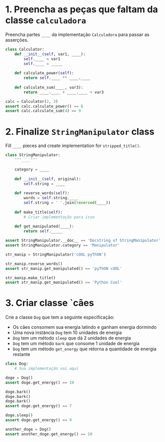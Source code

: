 # 1. Preencha as peças que faltam da classe `calculadora`
Preencha partes `____` da implementação `Calculadora` para passar as asserções.

```python
class Calculator:
    def __init__(self, var1, ____):
        self.____ = var1
        self.____ = _____
    
    def calculate_power(self):
        return self.____ ** ____.____
    
    def calculate_sum(____, var3):
        return ____.____ + ____.____ + var3
```


```python
calc = Calculator(2, 3)
assert calc.calculate_power() == 8
assert calc.calculate_sum(4) == 9
```

# 2. Finalize `StringManipulator` class
Fill `____` pieces and create implementation for `stripped_title()`.


```python
class StringManipulator:
    """____"""
    
    category = ____
    
    def __init__(self, original):
        self.string = ____
        
    def reverse_words(self):
        words = self.string.____
        self.string = ' '.join(reversed(____))
        
    def make_title(self):
        # Criar implementação para isso
        
    def get_manipulated(____):
        return self._____
```


```python
assert StringManipulator.__doc__ == 'Docstring of StringManipulator'
assert StringManipulator.category == 'Manipulator'

str_manip = StringManipulator('cOOL pyThON')

str_manip.reverse_words()
assert str_manip.get_manipulated() == 'pyThON cOOL'

str_manip.make_title()
assert str_manip.get_manipulated() == 'Python Cool'
```

# 3. Criar classe `cães
Crie a classe `Dog` que tem a seguinte especificação:
* Os cães consomem sua energia latindo e ganham energia dormindo
* Uma nova instância `Dog` tem 10 unidades de energia
* `Dog` tem um método `sleep` que dá 2 unidades de energia
* `Dog` tem um método `bark` que consome 1 unidade de energia
* `Dog` tem um método `get_energy` que retorna a quantidade de energia restante

```python
class Dog:
    # Sua implementação vai aqui
```


```python
doge = Dog()
assert doge.get_energy() == 10

doge.bark()
doge.bark()
doge.bark()
assert doge.get_energy() == 7

doge.sleep()
assert doge.get_energy() == 9

another_doge = Dog()
assert another_doge.get_energy() == 10
```
